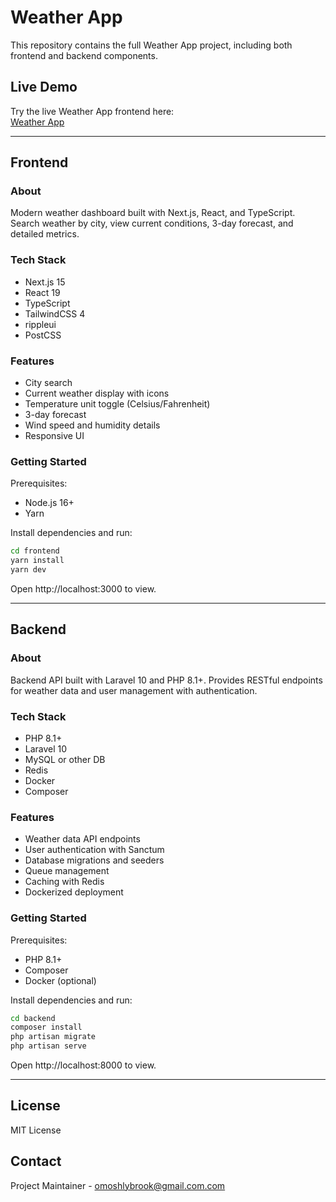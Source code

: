 # Weather App

This repository contains the full Weather App project, including both frontend and backend components.

## Live Demo

Try the live Weather App frontend here:  
[Weather App](https://weather-piebvskjx-lybrooks-projects.vercel.app/)

---

## Frontend

### About

Modern weather dashboard built with Next.js, React, and TypeScript. Search weather by city, view current conditions, 3-day forecast, and detailed metrics.

### Tech Stack

- Next.js 15
- React 19
- TypeScript
- TailwindCSS 4
- rippleui
- PostCSS

### Features

- City search
- Current weather display with icons
- Temperature unit toggle (Celsius/Fahrenheit)
- 3-day forecast
- Wind speed and humidity details
- Responsive UI

### Getting Started

Prerequisites:

- Node.js 16+
- Yarn

Install dependencies and run:

```bash
cd frontend
yarn install
yarn dev
```

Open http://localhost:3000 to view.

---

## Backend

### About

Backend API built with Laravel 10 and PHP 8.1+. Provides RESTful endpoints for weather data and user management with authentication.

### Tech Stack

- PHP 8.1+
- Laravel 10
- MySQL or other DB
- Redis
- Docker
- Composer

### Features

- Weather data API endpoints
- User authentication with Sanctum
- Database migrations and seeders
- Queue management
- Caching with Redis
- Dockerized deployment

### Getting Started

Prerequisites:

- PHP 8.1+
- Composer
- Docker (optional)

Install dependencies and run:

```bash
cd backend
composer install
php artisan migrate
php artisan serve
```

Open http://localhost:8000 to view.

---

## License

MIT License

## Contact

Project Maintainer - omoshlybrook@gmail.com.com
